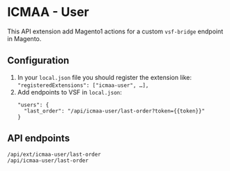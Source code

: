 # ICMAA - User

This API extension add Magento1 actions for a custom `vsf-bridge` endpoint in Magento.

## Configuration

1. In your `local.json` file you should register the extension like:
   `"registeredExtensions": ["icmaa-user", …],`
2. Add endpoints to VSF in `local.json`:
   ```
   "users": {
     "last_order": "/api/icmaa-user/last-order?token={{token}}"
   }
   ```

## API endpoints
```
/api/ext/icmaa-user/last-order
/api/icmaa-user/last-order
```
